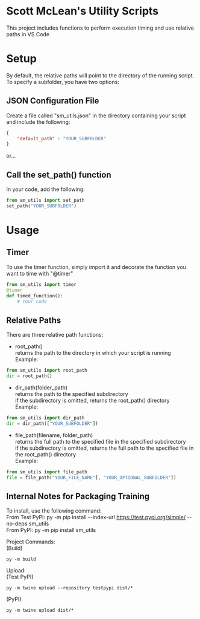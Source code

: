 # Scott McLean's Utility Scripts

This project includes functions to perform execution timing and use relative paths in VS Code

# Setup

By default, the relative paths will point to the directory of the running script.  
To specify a subfolder, you have two options:

## JSON Configuration File
Create a file called "sm_utils.json" in the directory containing your script and include the following:
```json
{
    "default_path" : "YOUR_SUBFOLDER"
}
```

or...

## Call the set_path() function
In your code, add the following:
```py
from sm_utils import set_path
set_path("YOUR_SUBFOLDER")
```

# Usage

## Timer
To use the timer function, simply import it and decorate the function you want to time with "@timer"
```python
from sm_utils import timer
@timer
def timed_function():
    # Your code
```

## Relative Paths
There are three relative path functions:

- root_path()  
returns the path to the directory in which your script is running  
Example:
```py
from sm_utils import root_path
dir = root_path()
```

- dir_path(folder_path)  
returns the path to the specified subdirectory  
if the subdirectory is omitted, returns the root_path() directory  
Example:
```py
from sm_utils import dir_path
dir = dir_path(["YOUR_SUBFOLDER"])
```

- file_path(filename, folder_path)  
returns the full path to the specified file in the specified subdirectory  
if the subdirectory is omitted, returns the full path to the specified file in the root_path() directory  
Example:
```py
from sm_utils import file_path
file = file_path("YOUR_FILE_NAME"[, "YOUR_OPTIONAL_SUBFOLDER"])
```

## Internal Notes for Packaging Training

To install, use the following command:  
From Test PyPI: py -m pip install --index-url https://test.pypi.org/simple/ --no-deps sm_utils  
From PyPI: py -m pip install sm_utils  

Project Commands:  
(Build)
```
py -m build
```

Upload:  
(Test PyPI)
```
py -m twine upload --repository testpypi dist/*
```
(PyPI)
```
py -m twine upload dist/*
```
